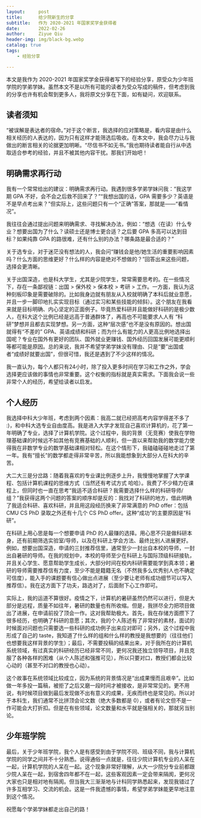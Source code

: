 ```yaml
---
layout:     post
title:      给少院新生的分享
subtitle:   作为 2020-2021 年国家奖学金获得者
date:       2022-02-26
author:     Ziyue Qiu
header-img: img/black-bg.webp
catalog: true
tags:
    - 经验分享

---
```


本文是我作为 2020-2021 年国家奖学金获得者写下的经验分享，原受众为少年班学院的学弟学妹。虽然本文不是以所有可能的读者为受众写成的稿件，但考虑到我的分享也许有机会帮到更多人，我将原文分享在下面，如有疑问，欢迎联系。

## 读者须知

“被误解是表达者的宿命。”对于这个断言，我选择的应对策略是，看内容是由什么相关经历的人表达的，因为只有这样才能筛选后吸收。在本文中，我会尽力让与我做出的断言相关的论据更加明晰。“尽信书不如无书。”我也期待读者能自行从中选取适合参考的经验，并且不被其他内容干扰。那我们开始吧！

## 明确需求再行动

我有一个常常给出的建议：明确需求再行动。我遇到很多学弟学妹问我：“我这学期 GPA 不好，会不会之后救不回来了？”“我想出国的话，GPA 需要多少？英语是不是早点考出来？”但实际上，这些问题只有一个“正确”答案，那就是——“看情况”。

我往往会通过提出问题来明确需求、寻找解决办法，例如：“想选（在读）什么专业？想要出国为了什么？读硕士还是博士更合适？之后要 GPA 多高可以达到目标？如果纯靠 GPA 的路很难，还有什么别的办法？哪条路是最合适的？”

关于选专业，对于迷茫没有想法的人，我会问“赚钱会是他/她生活的重要影响因素吗？什么方面的思维更好？什么样的内容是绝对不想做的？”回答出来这些问题，选择会更清晰。

关于出国深造，也是科大学生，尤其是少院学生，常常需要思考的。在一些情况下，存在一条鄙视链：出国 > 保外校 > 保本校 > 考研 > 工作。一方面，我认为这种刻板印象是需要破除的。比如我身边就有朋友从入校就明确了本科后就业意愿，并且一步一脚印地扎实实现目标（通过实习和某些技能的倾斜）。这个朋友在我看来就是目标明确、内心坚定的正面例子。毕竟热爱科研并且能做好科研的是极少数人，在科大这个比例已经是远高于普通群体了，再高也不可能要求人人有 “科研”梦想并且都去实现梦想。另一方面，这种“层次感”也不是没有原因的。想出国就得有“不差的” GPA、英语成绩和科研；而为什么有能力的人更高比例地选择出国呢？专业在国外有更好的团队、国外就业更赚钱、国外经历回国发展可能更顺利等都可能是原因。总的来说，我并不希望学弟学妹没有理由、只是“要”出国或者“成绩好就要出国”，但很可惜，我还是遇到了不少这样的情况。

我一直认为，每个人都只有24小时，除了投入更多时间在学习和工作之外，学会选择更应该做的事情也非常重要。这个权衡的指标就是真实需求。下面我会说一些非常个人的经历，希望给读者以启发。

## 个人经历

我选择中科大少年班，考虑到两个因素：我高二就已经把高考内容学得差不多了 :)，和中科大选专业自由度高。我是进入大学才发现自己喜欢计算机的，花了第一年明确了专业，选择了计算机学院。这个过程中，我的背景（无竞赛）使我在学物理基础课的时候远不如其他有竞赛基础的人顺利，但一直以来帮助我的数学能力使得我在非数学专业的数学基础课相对轻松。在这个情形下，我磕磕碰碰地走过了第一年。我有“擅长”的数学都走得非常辛苦，所以我能想象到大部分人在科大的辛苦。

大二大三是分岔路：随着我喜欢的专业课比例逐步上升，我慢慢地掌握了大学课程、包括计算机课程的思维方式（当然还有考试方式 哈哈）。我费了不少精力在课程上，但同时也一直在思考“我适不适合科研？我需要选择什么样的科研导师/组？”我获得这两个问题的答案的顺序却是反的：我找对了科研的地方，借此明确了我适合科研、喜欢科研，并且用这段经历换来了非常满意的 PhD offer：包括 CMU CS PhD 录取之外还有十几个 CS PhD offer。这种“成功”的主要原因是“科研”。

在科研上用心思是每一个想要申请 PhD 的人最赚的选择。用心思不只是做科研本身，还有前期筛选实验室/导师，以及在科研上学会方法、最终比别人进展更好。例如，想要出国深造，申请的三封推荐信里，通常至少一封出自本校的导师，一封出自暑研的导师。在我的规划中，本校的导师至少在科研上与国际顶级科研接轨，并且关心学生、愿意帮助学生成长，大部分时间在校内科研需要能学到真本领；暑研的导师需要推荐信有力度，至少不能是籍籍无名（不然我多么优秀别人也不确定可信度），能入手的课题要有信心做出点进展（至少要让老师有成功细节可以写入推荐信）。我在这方面下了功夫，路选对了，后面耐下心工作即可。

实际上，我的运道不算很好。疫情之下，计算机的暑研虽然仍然可以进行，但是大部分是远程，质量不如往年，暑研的数量也有所收缩。但是，我拼尽全力把项目做出了进展，在申请前投了顶会一作。这对我帮助极大。首先，我在存储方面攒下了很多经历，也明确了科研的意愿；其次，我的个人陈述有了非常好的素材，面试的时候面对问题也只需要选一些科研的成功例子出来应对即可；另外，这个过程中我形成了自己的 taste，我知道了什么样的组和什么样的教授是我想要的（往往他们也想要我这样背景的学生）；最后，不需要投稿的结果出来，对于我所在的计算机系统领域，有过真实的科研经历已经非常不同，更何况我还独立领导项目，并且克服了各种各样的困难（从个人陈述和强推可见），所以只要对口，教授们都会比较心动的（甚至不对口的教授也心动）。

这个故事在系统领域比较成立，因为系统的背景情况是“出成果慢而且艰辛”。比如做一年多投一篇稿，被拒了之后又磨一段时间才被接收，是非常常见的。更不用说，有时候项目做到最后发现做不出有意义的成果，无疾而终也是常见的。所以对于本科生，我们通常不比拼顶会论文数（绝大多数都是 0），或者有论文但不是一作可能会大打折扣。但是在有些领域，论文数量和水平就是强相关的，那就另当别论。

## 少年班学院

最后，关于少年班学院，我个人是有感受到由于学院不同、班级不同，我与计算机学院的同学之间并不十分熟悉。说得通俗一点就是，往往少院计算机专业的人呆在一起，计算机学院的人呆在一起。这个现象非常好理解，从大一少院分专业前都跟少院人呆在一起，到宿舍四年都不在一起，这些客观因素一定会带来隔阂，更何况大家也只是相对地有隔阂。但当我大三渐渐地与计科同学熟悉起来，发现我错过了许多互相学习、交流的机会。这是一件我遗憾的事情，希望学弟学妹能更早地注意到这个情况。

祝愿每个学弟学妹都走出自己的路！
